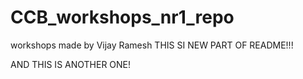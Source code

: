 # CCB_workshops_nr1_repo
workshops made by Vijay Ramesh
THIS SI NEW PART OF README!!!

AND THIS IS ANOTHER ONE!